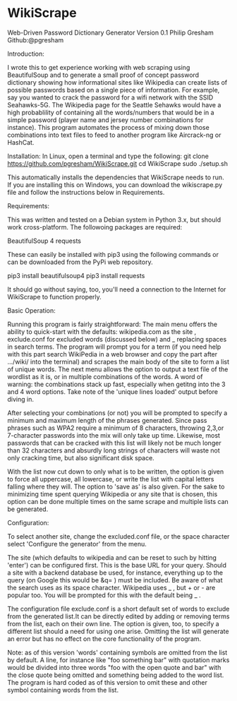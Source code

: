 # WikiScrape

Web-Driven Password Dictionary Generator
Version 0.1
Philip Gresham  Github:@pgresham

Introduction:

I wrote this to get experience working with web scraping using BeautifulSoup and to generate a small proof of concept password dictionary showing how informational sites like Wikipedia can create lists of possible passwords based on a single piece of information. For example, say you wanted to crack the password for a wifi network with the SSID Seahawks-5G. The Wikipedia page for the Seattle Sehawks would have a high probablility of containing all the words/numbers that would be in a simple password (player name and jersey number combinations for instance). This program automates the process of mixing down those combinations into text files to feed to another program like Aircrack-ng or HashCat.

Installation:
In Linux, open a terminal and type the following:
git clone https://github.com/pgresham/WikiScrape.git 
cd WikiScrape
sudo ./setup.sh

This automatically installs the dependencies that WikiScrape needs to run.
If you are installing this on Windows, you can download the wikiscrape.py file and follow the instructions below in Requirements.



Requirements:

This was written and tested on a Debian system in Python 3.x, but should work cross-platform. The followoing packages are required:

BeautifulSoup 4
requests

These can easily be installed with pip3 using the following commands or can be downloaded from the PyPi web repository.

pip3 install beautifulsoup4
pip3 install requests

It should go without saying, too, you'll need a connection to the Internet for WikiScrape to function properly.



Basic Operation:

Running this program is fairly straightforward: 
The main menu offers the ability to quick-start with the defaults: wikipedia.com as the site , exclude.conf for excluded words (discussed below) and _ replacing spaces in search terms. The program will prompt you for a term (if you need help with this part search WikiPedia in a web browser and copy the part after .../wiki/ into the terminal) and scrapes the main body of the site to form a list of unique words. 
The next menu allows the option to output a text file of the wordlist as it is, or in multiple combinations of the words. A word of warning: the combinations stack up fast, especially when getitng into the 3 and 4 word options. Take note of the 'unique lines loaded' output before diving in.

After selecting your combinations (or not) you will be prompted to specify a minimum and maximum length of the phrases generated. Since pass phrases such as WPA2 require a minimum of 8 characters, throwing 2,3,or 7-character passwords into the mix will only take up time. Likewise, most passwords that can be cracked with this list will likely not be much longer than 32 characters and absurdly long strings of characters will waste not only cracking time, but also significant disk space. 

With the list now cut down to only what is to be written, the option is given to force all uppercase, all lowercase, or write the list with capital letters falling where they will. The option to 'save as' is also given. For the sake to minimizing time spent querying Wikipedia or any site that is chosen, this option can be done multiple times on the same scrape and multiple lists can be generated.



Configuration:

To select another site, change the excluded.conf file, or the space character select 'Configure the generator' from the menu.

The site (which defaults to wikipedia and can be reset to such by hitting 'enter') can be configured first. This is the base URL for your query. Should a site with a backend database be used, for instance, everything up to the query (on Google this would be &q= ) must be included. Be aware of what the search uses as its space character. Wikipedia uses _ , but + or - are popular too. You will be prompted for this with the default being _ .

The configuration file exclude.conf is a short default set of words to exclude from the generated list.It can be directly edited by adding or removing terms from the list, each on their own line. The option is given, too, to specify a different list should a need for using one arise. Omitting the list will generate an error but has no effect on the core functionality of the program. 

Note: as of this version 'words' containing symbols are omitted from the list by default. A line, for instance like "foo something  bar" with quotation marks would be divided into three words "foo with the open quote and bar" with the close quote being omitted and something being added to the word list. The program is hard coded as of this version to omit these and other symbol containing words from the list.
